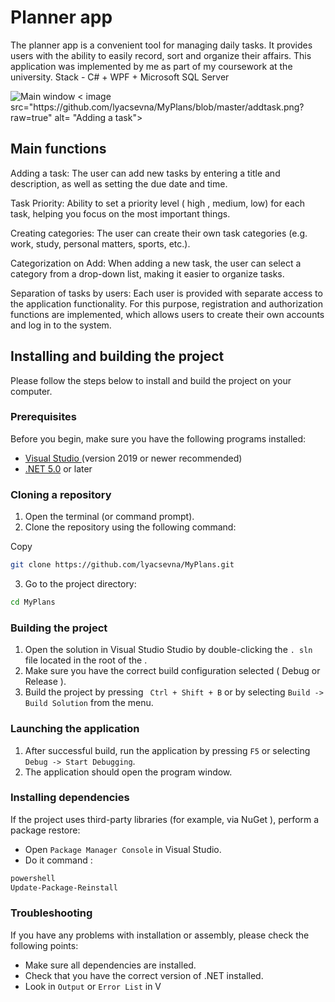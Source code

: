 # Planner app

The planner app is a convenient tool for managing daily tasks. It provides users with the ability to easily record, sort and organize their affairs. This application was implemented by me as part of my coursework at the university. Stack - C# + WPF + Microsoft SQL Server

<image src="https://github.com/lyacsevna/MyPlans/blob/master/mainwindow.png?raw=true" alt=" Main window ">
< image src="https://github.com/lyacsevna/MyPlans/blob/master/addtask.png?raw=true" alt= "Adding a task">

## Main functions

Adding a task: The user can add new tasks by entering a title and description, as well as setting the due date and time.

Task Priority: Ability to set a priority level ( high , medium, low) for each task, helping you focus on the most important things.

Creating categories: The user can create their own task categories (e.g. work, study, personal matters, sports, etc.).

Categorization on Add: When adding a new task, the user can select a category from a drop-down list, making it easier to organize tasks.

Separation of tasks by users: Each user is provided with separate access to the application functionality. For this purpose, registration and authorization functions are implemented, which allows users to create their own accounts and log in to the system.

## Installing and building the project

Please follow the steps below to install and build the project on your computer.

### Prerequisites

Before you begin, make sure you have the following programs installed:

- [ Visual Studio ](https://visualstudio.microsoft.com/) (version 2019 or newer recommended)
- [.NET 5.0](https://dotnet.microsoft.com/download/dotnet/5.0) or later

### Cloning a repository

1. Open the terminal (or command prompt).
2. Clone the repository using the following command:

Copy
``` bash
git clone https://github.com/lyacsevna/MyPlans.git
```
3. Go to the project directory:
``` bash
cd MyPlans
```
### Building the project

1. Open the solution in Visual Studio Studio by double-clicking the `. sln ` file located in the root of the .
2. Make sure you have the correct build configuration selected ( Debug or Release ).
3. Build the project by pressing ` Ctrl + Shift + B` or by selecting ` Build -> Build Solution ` from the menu.

### Launching the application

1. After successful build, run the application by pressing `F5` or selecting ` Debug -> Start Debugging `.
2. The application should open the program window.

### Installing dependencies

If the project uses third-party libraries (for example, via NuGet ), perform a package restore:

- Open `Package Manager Console` in Visual Studio.
- Do it command :
```bash
powershell
Update-Package-Reinstall
```
### Troubleshooting

If you have any problems with installation or assembly, please check the following points:

- Make sure all dependencies are installed.
- Check that you have the correct version of .NET installed.
- Look in ` Output ` or ` Error List ` in V
